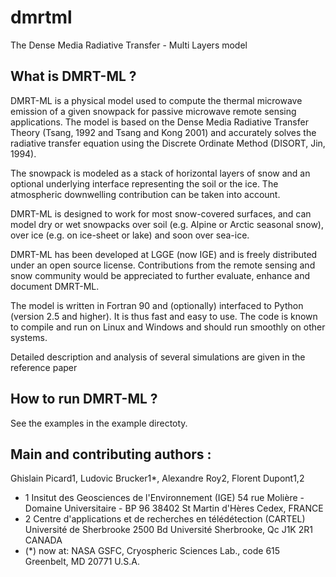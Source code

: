 # dmrtml
The Dense Media Radiative Transfer - Multi Layers model

## What is DMRT-ML ?

DMRT-ML is a physical model used to compute the thermal microwave emission of a given snowpack for passive microwave remote sensing applications. The model is based on the Dense Media Radiative Transfer Theory (Tsang, 1992 and Tsang and Kong 2001) and accurately solves the radiative transfer equation using the Discrete Ordinate Method (DISORT, Jin, 1994).

The snowpack is modeled as a stack of horizontal layers of snow and an optional underlying interface representing the soil or the ice. The atmospheric downwelling contribution can be taken into account.

DMRT-ML is designed to work for most snow-covered surfaces, and can model dry or wet snowpacks over soil (e.g. Alpine or Arctic seasonal snow), over ice (e.g. on ice-sheet or lake) and soon over sea-ice.

DMRT-ML has been developed at LGGE (now IGE) and is freely distributed under an open source license. Contributions from the remote sensing and snow community would be appreciated to further evaluate, enhance and document DMRT-ML.

The model is written in Fortran 90 and (optionally) interfaced to Python (version 2.5 and higher). It is thus fast and easy to use. The code is known to compile and run on Linux and Windows and should run smoothly on other systems.

Detailed description and analysis of several simulations are given in the reference paper

## How to run DMRT-ML ?

See the examples in the example directoty.

## Main and contributing authors :

Ghislain Picard1, Ludovic Brucker1*, Alexandre Roy2, Florent Dupont1,2

- 1 Insitut des Geosciences de l'Environnement (IGE)
54 rue Molière - Domaine Universitaire - BP 96
38402 St Martin d'Hères Cedex, FRANCE
- 2 Centre d'applications et de recherches en télédétection (CARTEL)
Université de Sherbrooke
2500 Bd Université
Sherbrooke, Qc J1K 2R1 CANADA
- (*) now at: NASA GSFC, Cryospheric Sciences Lab., code 615 Greenbelt, MD 20771 U.S.A. 

